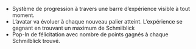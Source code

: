 - Système de progression à travers une barre d’expérience visible à tout moment.
- L’avatar va évoluer à chaque nouveau palier atteint. L’expérience se gagnant en trouvant un maximum de Schmilblick
- Pop-In de félicitation avec nombre de points gagnés à chaque Schmilblick trouvé.
